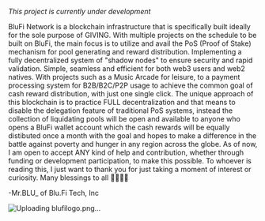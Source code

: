*This project is currently under development*

BluFi Network is a blockchain infrastructure that is specifically built ideally for the sole purpose of GIVING. With multiple projects on the schedule to be built on BluFi, the main focus is to utilize and avail the PoS (Proof of Stake) mechanism for pool generating and reward distribution. Implementing a fully decentralized system of "shadow nodes" to ensure security and rapid validation. Simple, seamless and efficient for both web3 users and web2 natives. With projects such as a Music Arcade for leisure, to a payment processing system for B2B/B2C/P2P usage to achieve the common goal of cash reward distribution, with just one single click. The unique approach of this blockchain is to practice FULL decentralization and that means to disable the delegation feature of traditional PoS systems, instead the collection of liquidating pools will be open and available to anyone who opens a BluFi wallet account which the cash rewards will be equally distibuted once a month with the goal and hopes to make a difference in the battle against poverty and hunger in any region across the globe. As of now, I am open to accept ANY kind of help and contribution, whether through funding or development participation, to make this possible. To whoever is reading this, I just want to thank you for just taking a moment of interest or curiosity. Many blessings to all 🫱🏽‍🫲🏾

-Mr.BLU_ of Blu.Fi Tech, Inc 


![Uploading blufilogo.png…]()

